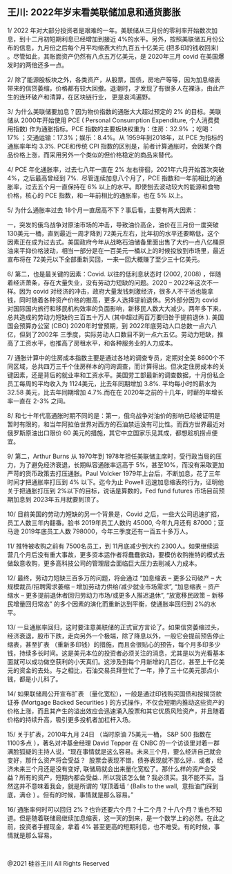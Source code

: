 ## 王川: 2022年岁末看美联储加息和通货膨胀
1/ 2022 年对大部分投资者是艰难的一年。美联储从三月份的零利率开始数次加息，到十二月初短期利息已经增加到接近 4%的水平。另外，按照美联储五月份公布的信息，九月份之后每个月平均缩表大约九百五十亿美元 (把多印的钱收回来) 。尽管如此，其账面资产仍然有八点五万亿美元，是 2020年三月 covid 在美国爆发时的两倍还多一点。

2/ 除了能源股板块之外，各类资产，从股票，国债，房地产等等，因为加息缩表带来的信贷萎缩，价格都有较大回撤。退潮时，才发现了有很多人在裸泳，由此产生的连环破产和清算，在区块链行业， 更是哀鸿遍野。

3/ 为什么美联储要加息？因为物价指数的通胀大大超过预定的 2% 的目标。美联储从 2000年开始使用 PCE ( Personal Consumption Expenditure, 个人消费费用指数) 作为通胀指标。PCE 指数的主要板块权重为：住房：32.9% ；吃喝：17% ；交通运输：17.3%；娱乐：8.4%。从 1959年到2018年，以 PCE 为指标的通胀率年均 3.3%. PCE和传统 CPI 指数的区别是，前者计算通胀时，会因某个商品价格上涨，而采用另外一个类似的但价格稳定的商品来替代。

4/ PCE 年化通胀率，过去七八年一直在 2% 左右徘徊，2021年六月开始首次突破 4%，之后最高曾经到 7%.  尽管连续加息八个月了，PCE 指数和一年前相比的通胀率，过去五个月一直保持在 6% 以上的水平。即使刨去波动较大的能源和食物价格，核心的 PCE 指数，和一年前相比的通胀率，也在 5% 以上。

5/ 为什么通胀率过去 18个月一直居高不下？事后看，主要有两大因素：

一，突发的俄乌战争对原油市场的冲击，导致油价高企，油价在三月份一度突破 130美元一桶，直到最近一周才降到 72美元左右，比年初的水平还要略低，这个因素正在成为过去式。美国政府今年从战略石油储备里面出售了大约一点八亿桶原油来平抑价格波动，相当一部分是在一百美元一桶以上的时候投放到市场里，最近宣布将在 72美元以下全部重新买回，一来一回大概赚了至少三十亿美元。

6/ 第二，也是最关键的因素：Covid. 以往的低利息状态时 (2002, 2008) ，伴随着经济萧条，存在大量失业，没有劳动力短缺的问题。2020 &#8211; 2022年这次不一样。因为 covid 对经济的冲击，政府大量发钱刺激经济，很多人不干活也能拿钱，同时随着各种资产价格的推高，更多人选择提前退休。另外部分因为 covid 对国际国内旅行和移民机构效率的负面影响，新移民人数大大减少。两年多下来，总共造成的劳动力短缺约三百五十万人 (其中超过两百万要归咎于提前退休 ). 美国国会预算办公室 (CBO) 2020年时曾预期，到 2022年底劳动人口总数一点六八亿，但到了2002年 三季度，实际劳动人口数目不到一点六五亿。劳动力短缺，推高了工资水平，也推高了房租水平，和各种服务业的人力成本。

7/ 通胀计算中的住房成本指数主要是通过各地的调查专员，定期对全美 8600个不同区域，总共四万三千个住房样本的问询调查，而计算得出。但决定住房成本的关键因素，还是背后的就业率和工资水平。美国劳工部最新的调查数据，十月份私企员工每周的平均收入为 1124美元，比去年同期增加 3.8%. 平均每小时的薪水为 32.58 美元，比去年同期增加 4.7%.而在在 2020年之前的十几年，时薪的年增长率一直在 2-3% 之间。

8/ 和七十年代高通胀时期不同的是：第一，俄乌战争对油价的影响已经被证明是暂时有限的，和当年阿拉伯世界对西方的石油禁运没有可比性。而西方世界最近对俄罗斯原油出口限价 60 美元的措施，其它中立国家乐见其成，都想趁机捞点便宜。

9/ 第二，Arthur Burns 从 1970年到 1978年担任美联储主席时，受行政当局的压力，为了避免经济衰退，长期纵容通胀率远高于 5%，甚至10%，而没有采取更加严苛的货币政策去打压通胀。Paul Volcker 1979年上台后，不断加息，花了三年时间才把通胀率打压到 4% 以下。迄今为止 Powell 迅速加息缩表的行为，证明他关于把通胀打压到 2%以下的目标，说话是算数的，Fed fund futures 市场目前预期加息到 2023年五月就要到顶了。

10/ 目前美国的劳动力短缺的另一个背景是，Covid 之后，一些大公司迅速扩招，员工人数三年内翻番。脸书 2019年员工人数约 45000, 今年九月还有 87000；亚马逊 2019年底员工人数 798000，今年三季度还有一百五十多万人。

11/ 推特被收购之前有 7500名员工，到 11月底减少到大约 2300人。如果继续运营几个月后没有重大事故，更多资本运作者将蠢蠢欲动，要模仿收购推特的模式去做敌意收购，更多高科技公司的管理层会面临巨大压力去削减人力成本。

12/ 最终，劳动力短缺三百多万的问题，将会通过 “加息缩表 &#8211; 更多公司破产 &#8211; 大规模裁员/招聘需求萎缩 &#8211; 增加劳动力供给/减少就业市场需求&#8221;, &#8220;加息缩表 &#8211; 资产缩水 &#8211; 更多提前退休者回归劳动力市场/或更多人推迟退休&#8221;, &#8220;放宽移民政策 &#8211; 新移民增量回归常态” 的多个因素的演化而重新达到平衡，使通胀率回归到 2%的水平。

13/ 一旦通胀率回归，这时要注意美联储的正式官方言论了。如果信贷萎缩过头，经济衰退，股市下跌，走向另外一个极端，除了降息以外，一般它会提前预告停止缩表，甚至扩表 （重新多印钱）的措施，而且会很贴心的预告，每个月多印多少钱，持续多长时间。这是美元本位的投资者必须关注的消息，尤其是以为光看基本面就可以成功做空获利的小天真们。这涉及到每个月新增的几百亿，甚至上千亿美元的资金的去处。与之相比，石油交易员拜登忙了一年，挣了三十亿美元那点小钱，都是小儿科了。

14/ 如果联储局公开宣布扩表 （量化宽松），一般是通过印钱购买国债和按揭贷款证券 (Mortgage Backed Securities ) 的方式操作，不仅会短期内推动这些资产的价格上涨，而且其产生的溢出效应会迅速涌入股票和其它优质风险资产，并且随着价格的持续升高，吸引更多投机者加杠杆入场。

15/ 关于扩表，2010年九月 24日 （当时原油 75美元一桶， S&amp;P 500 指数在 1100多点 ），著名对冲基金经理 David Tepper 在 CNBC 的一个访谈里对着一群满脸狐疑的主持人说，“现在事情就是这么容易。未来三个月，要么经济自己就会变好，那什么资产将会受益？  股票会表现不错，债券表现就不那么好..  或者，经济未来三个月还是没有变好, 联储局就会出来量化宽松了。那什么样的资产会受益？所有的资产，短期内都会受益.. 所以我该怎么做？我必须买。我不能不买。当然这并不意味着我会，就是所谓的 &#8216;球顶着墙 &#8216; (Balls to the wall,  意指油门踩到底，满仓 ) 。但有的时候，事情就是那么容易。”

16/ 通胀率何时可以回归 2%？也许还要六个月？十二个月？十八个月？谁也不知道。但是随着联储局继续加息缩表，这一天的到来，是一个数学上的必然。在此之前，投资者手握现金，拿着 4% 甚至更高的短期利息，也不难受。有的时候，事情就是那么容易。

&nbsp;

@2021 硅谷王川 All Rights Reserved

